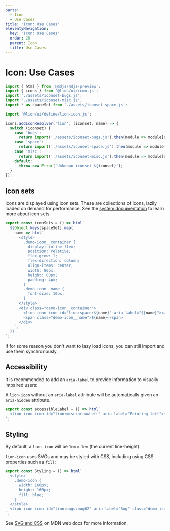```yaml
---
parts:
  - Icon
  - Use Cases
title: 'Icon: Use Cases'
eleventyNavigation:
  key: 'Icon: Use Cases'
  order: 20
  parent: Icon
  title: Use Cases
---
```


# Icon: Use Cases

```js script
import { html } from '@mdjs/mdjs-preview';
import { icons } from '@lion/ui/icon.js';
import './assets/iconset-bugs.js';
import './assets/iconset-misc.js';
import * as spaceSet from './assets/iconset-space.js';

import '@lion/ui/define/lion-icon.js';

icons.addIconResolver('lion', (iconset, name) => {
  switch (iconset) {
    case 'bugs':
      return import('./assets/iconset-bugs.js').then(module => module[name]);
    case 'space':
      return import('./assets/iconset-space.js').then(module => module[name]);
    case 'misc':
      return import('./assets/iconset-misc.js').then(module => module[name]);
    default:
      throw new Error(`Unknown iconset ${iconset}`);
  }
});
```

## Icon sets

Icons are displayed using icon sets. These are collections of icons, lazily loaded on demand for performance.
See the [system documentation](../../fundamentals/systems/icon/overview.md) to learn more about icon sets.

```js preview-story
export const iconSets = () => html`
  ${Object.keys(spaceSet).map(
    name => html`
      <style>
        .demo-icon__container {
          display: inline-flex;
          position: relative;
          flex-grow: 1;
          flex-direction: column;
          align-items: center;
          width: 80px;
          height: 80px;
          padding: 4px;
        }
        .demo-icon__name {
          font-size: 10px;
        }
      </style>
      <div class="demo-icon__container">
        <lion-icon icon-id="lion:space:${name}" aria-label="${name}"></lion-icon>
        <span class="demo-icon__name">${name}</span>
      </div>
    `,
  )}
`;
```

If for some reason you don't want to lazy load icons, you can still import and use them
synchronously.

## Accessibility

It is recommended to add an `aria-label` to provide information to visually impaired users:

A `lion-icon` without an `aria-label` attribute will be automatically given an `aria-hidden` attribute.

```js preview-story
export const accessibleLabel = () => html`
  <lion-icon icon-id="lion:misc:arrowLeft" aria-label="Pointing left"></lion-icon>
`;
```

## Styling

By default, a `lion-icon` will be `1em` × `1em` (the current line-height).

`lion-icon` uses SVGs and may be styled with CSS, including using CSS properties such as `fill`:

```js preview-story
export const Styling = () => html`
  <style>
    .demo-icon {
      width: 160px;
      height: 160px;
      fill: blue;
    }
  </style>
  <lion-icon icon-id="lion:bugs:bug02" aria-label="Bug" class="demo-icon"></lion-icon>
`;
```

See [SVG and CSS](https://developer.mozilla.org/en-US/docs/Web/SVG/Tutorial/SVG_and_CSS) on MDN web docs for more information.
